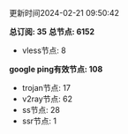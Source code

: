 更新时间2024-02-21 09:50:42

**总订阅: 35**
**总节点: 6152**
- vless节点: 8

**google ping有效节点: 108**
- trojan节点: 17
- v2ray节点: 62
- ss节点: 28
- ssr节点: 1
